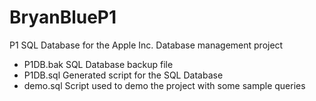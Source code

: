 # BryanBlueP1
P1 SQL Database for the Apple Inc. Database management project <br />
<ul>
<li>P1DB.bak SQL Database backup file</li>
<li>P1DB.sql Generated script for the SQL Database</li>
<li>demo.sql Script used to demo the project with some sample queries</li>
</ul>
